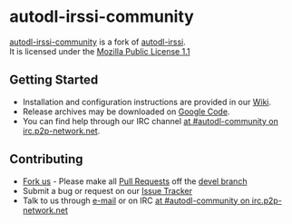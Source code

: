 # autodl-irssi-community
[autodl-irssi-community](https://github.com/autodl-irssi-community/autodl-irssi) is a fork of [autodl-irssi](http://sourceforge.net/projects/autodl-irssi/).  
It is licensed under the [Mozilla Public License 1.1](https://www.mozilla.org/MPL/1.1/)  

## Getting Started
* Installation and configuration instructions are provided in our [Wiki](https://github.com/autodl-irssi-community/autodl-irssi/wiki).
* Release archives may be downloaded on [Google Code](https://code.google.com/p/autodl-irssi-community/downloads/list).
* You can find help through our IRC channel [at #autodl-community on irc.p2p-network.net](irc://irc.p2p-network.net/autodl-community).

## Contributing
* [Fork us](https://help.github.com/articles/fork-a-repo) - Please make all [Pull Requests](https://help.github.com/articles/creating-a-pull-request) off the [devel branch](https://github.com/autodl-irssi-community/autodl-irssi/tree/devel)
* Submit a bug or request on our [Issue Tracker](https://github.com/autodl-irssi-community/autodl-irssi/issues)
* Talk to us through [e-mail](autodl.irssi.community@gmail.com) or on IRC [at #autodl-community on irc.p2p-network.net](irc://irc.p2p-network.net/autodl-community)